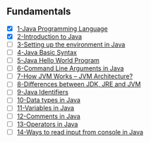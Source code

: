 ## Fundamentals 

- [x] [1-Java Programming Language](https://www.geeksforgeeks.org/java/)
- [x] [2-Introduction to Java](https://www.geeksforgeeks.org/introduction-to-java/?ref=lbp)
- [ ] [3-Setting up the environment in Java](https://www.geeksforgeeks.org/setting-environment-java/?ref=lbp)
- [ ] [4-Java Basic Syntax](https://www.geeksforgeeks.org/java-basic-syntax/?ref=lbp)
- [ ] [5-Java Hello World Program](https://www.geeksforgeeks.org/java-hello-world-program/?ref=lbp)
- [ ] [6-Command Line Arguments in Java](https://www.geeksforgeeks.org/command-line-arguments-in-java/?ref=lbp)
- [ ] [7-How JVM Works – JVM Architecture?](https://www.geeksforgeeks.org/jvm-works-jvm-architecture/?ref=lbp)
- [ ] [8-Differences between JDK, JRE and JVM](https://www.geeksforgeeks.org/differences-jdk-jre-jvm/?ref=lbp)
- [ ] [9-Java Identifiers](https://www.geeksforgeeks.org/java-identifiers/?ref=lbp)
- [ ] [10-Data types in Java](https://www.geeksforgeeks.org/data-types-in-java/?ref=lbp)
- [ ] [11-Variables in Java](https://www.geeksforgeeks.org/variables-in-java/?ref=lbp)
- [ ] [12-Comments in Java](https://www.geeksforgeeks.org/comments-in-java/?ref=lbp)
- [ ] [13-Operators in Java](https://www.geeksforgeeks.org/operators-in-java/?ref=lbp)
- [ ] [14-Ways to read input from console in Java](https://www.geeksforgeeks.org/ways-to-read-input-from-console-in-java/?ref=lbp)